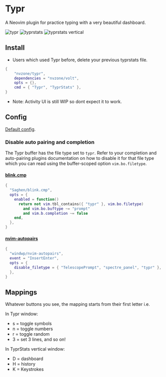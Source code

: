 # Typr

A Neovim plugin for practice typing with a very beautiful dashboard.

![typr](https://github.com/user-attachments/assets/4426d1c4-c4d3-4da7-987a-3b4c4395a4b5)
![typrstats](https://github.com/user-attachments/assets/b1653de3-05f3-4b90-b35e-9341eed8bf3e)
![typrstats vertical](https://github.com/user-attachments/assets/1ca824a0-5227-48c4-991c-f793cf62074a)

## Install

- Users which used Typr before, delete your previous typrstats file.

```lua
{
    "nvzone/typr",
    dependencies = "nvzone/volt",
    opts = {},
    cmd = { "Typr", "TyprStats" },
}
```

- Note: Activity UI is still WIP so dont expect it to work.

## Config

[Default config](./lua/typr/state.lua#L24).

### Disable auto pairing and completion

The Typr buffer has the file type set to `typr`. Refer to your completion
and auto-pairing plugins documentation on how to disable it for that
file type which you can read using the buffer-scoped option `vim.bo.filetype`.

#### [blink.cmp](https://github.com/Saghen/blink.cmp)

```lua
{
  "Saghen/blink.cmp",
  opts = {
    enabled = function()
      return not vim.tbl_contains({ "typr" }, vim.bo.filetype)
        and vim.bo.buftype ~= "prompt"
        and vim.b.completion ~= false
    end,
  },
}
```

#### [nvim-autopairs](https://github.com/windwp/nvim-autopairs)

```lua
{
  "windwp/nvim-autopairs",
  event = "InsertEnter",
  opts = {
    disable_filetype = { "TelescopePrompt", "spectre_panel", "typr" },
  },
}
```

## Mappings

Whatever buttons you see, the mapping starts from their first letter i.e.

In Typr window:

- s = toggle symbols
- n = toggle numbers
- r = toggle random
- 3 = set 3 lines, and so on!

In TyprStats vertical window:

- D = dashboard
- H = history
- K = Keystrokes
